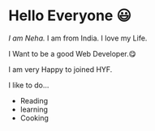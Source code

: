 # Hello Everyone 😃

_I am Neha._ I am from India. I love my Life.

I Want to be a good Web Developer.😋

I am very Happy to joined HYF.

I like to do...

- Reading
- learning
- Cooking